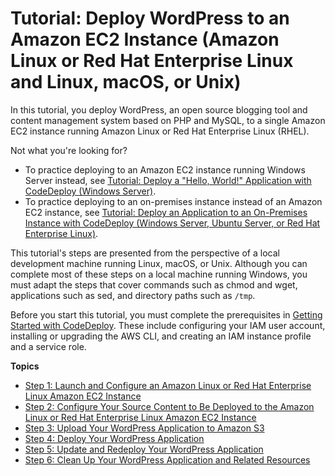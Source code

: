 # Tutorial: Deploy WordPress to an Amazon EC2 Instance \(Amazon Linux or Red Hat Enterprise Linux and Linux, macOS, or Unix\)<a name="tutorials-wordpress"></a>

In this tutorial, you deploy WordPress, an open source blogging tool and content management system based on PHP and MySQL, to a single Amazon EC2 instance running Amazon Linux or Red Hat Enterprise Linux \(RHEL\)\.

Not what you're looking for?
+ To practice deploying to an Amazon EC2 instance running Windows Server instead, see [Tutorial: Deploy a "Hello, World\!" Application with CodeDeploy \(Windows Server\)](tutorials-windows.md)\.
+ To practice deploying to an on\-premises instance instead of an Amazon EC2 instance, see [Tutorial: Deploy an Application to an On\-Premises Instance with CodeDeploy \(Windows Server, Ubuntu Server, or Red Hat Enterprise Linux\)](tutorials-on-premises-instance.md)\.

This tutorial's steps are presented from the perspective of a local development machine running Linux, macOS, or Unix\. Although you can complete most of these steps on a local machine running Windows, you must adapt the steps that cover commands such as chmod and wget, applications such as sed, and directory paths such as `/tmp`\.

Before you start this tutorial, you must complete the prerequisites in [Getting Started with CodeDeploy](getting-started-codedeploy.md)\. These include configuring your IAM user account, installing or upgrading the AWS CLI, and creating an IAM instance profile and a service role\.

**Topics**
+ [Step 1: Launch and Configure an Amazon Linux or Red Hat Enterprise Linux Amazon EC2 Instance](tutorials-wordpress-launch-instance.md)
+ [Step 2: Configure Your Source Content to Be Deployed to the Amazon Linux or Red Hat Enterprise Linux Amazon EC2 Instance](tutorials-wordpress-configure-content.md)
+ [Step 3: Upload Your WordPress Application to Amazon S3](tutorials-wordpress-upload-application.md)
+ [Step 4: Deploy Your WordPress Application](tutorials-wordpress-deploy-application.md)
+ [Step 5: Update and Redeploy Your WordPress Application](tutorials-wordpress-update-and-redeploy-application.md)
+ [Step 6: Clean Up Your WordPress Application and Related Resources](tutorials-wordpress-clean-up.md)